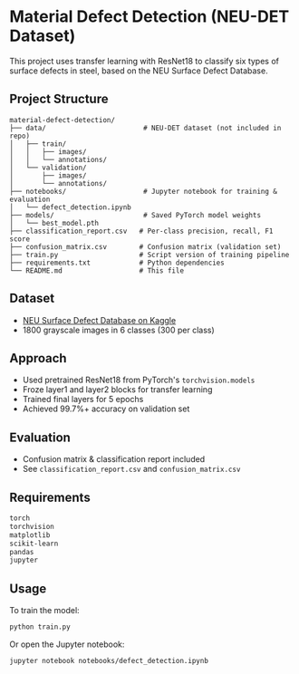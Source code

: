 # Material Defect Detection (NEU-DET Dataset)

This project uses transfer learning with ResNet18 to classify six types of surface defects in steel, based on the NEU Surface Defect Database.

## Project Structure
```text
material-defect-detection/
├── data/                        # NEU-DET dataset (not included in repo)
│   ├── train/
│   │   ├── images/
│   │   └── annotations/
│   └── validation/
│       ├── images/
│       └── annotations/
├── notebooks/                   # Jupyter notebook for training & evaluation
│   └── defect_detection.ipynb
├── models/                      # Saved PyTorch model weights
│   └── best_model.pth
├── classification_report.csv   # Per-class precision, recall, F1 score
├── confusion_matrix.csv        # Confusion matrix (validation set)
├── train.py                    # Script version of training pipeline
├── requirements.txt            # Python dependencies
└── README.md                   # This file
```


## Dataset
- [NEU Surface Defect Database on Kaggle](https://www.kaggle.com/datasets/kaustubhkdishit/neu-surface-defect-database)
- 1800 grayscale images in 6 classes (300 per class)

## Approach
- Used pretrained ResNet18 from PyTorch's `torchvision.models`
- Froze layer1 and layer2 blocks for transfer learning
- Trained final layers for 5 epochs
- Achieved 99.7%+ accuracy on validation set

## Evaluation
- Confusion matrix & classification report included
- See `classification_report.csv` and `confusion_matrix.csv`

## Requirements
```bash
torch
torchvision
matplotlib
scikit-learn
pandas
jupyter
```

## Usage
To train the model:
```bash
python train.py
```

Or open the Jupyter notebook:
```bash
jupyter notebook notebooks/defect_detection.ipynb
```